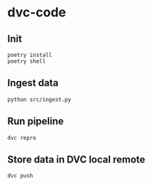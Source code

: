 # dvc-code

## Init
    poetry install
    poetry shell

## Ingest data
    python src/ingest.py

## Run pipeline
    dvc repro

## Store data in DVC local remote
    dvc push


